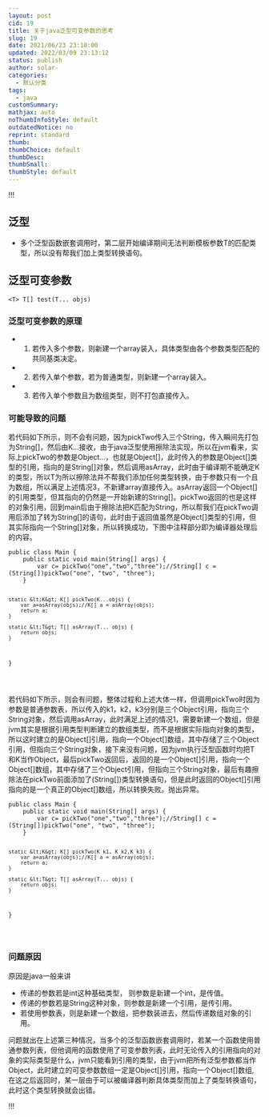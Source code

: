 ```yaml
---
layout: post
cid: 19
title: 关于java泛型可变参数的思考
slug: 19
date: 2021/06/23 23:10:00
updated: 2022/03/09 23:13:12
status: publish
author: solar-
categories: 
  - 默认分类
tags: 
  - java
customSummary: 
mathjax: auto
noThumbInfoStyle: default
outdatedNotice: no
reprint: standard
thumb: 
thumbChoice: default
thumbDesc: 
thumbSmall: 
thumbStyle: default
---
```



!!!
<h2 >泛型</h2>
<ul>
<li>多个泛型函数嵌套调用时，第二层开始编译期间无法判断模板参数T的匹配类型，所以没有帮我们加上类型转换语句。</li>

</ul>
<h2 >泛型可变参数</h2>
<pre><code class='language-java' lang='java'>&lt;T&gt; T[] test(T... objs)
</code></pre>
<h3 >泛型可变参数的原理</h3>
<ul>
<li><ol>
<li>若传入多个参数，则新建一个array装入，具体类型由各个参数类型匹配的共同基类决定。</li>

</ol>
</li>
<li><ol start='2' >
<li>若传入单个参数，若为普通类型，则新建一个array装入。</li>

</ol>
</li>
<li><ol start='3' >
<li>若传入单个参数且为数组类型，则不打包直接传入。</li>

</ol>
</li>

</ul>
<h3 >可能导致的问题</h3>
<p>若代码如下所示，则不会有问题，因为pickTwo传入三个String，传入瞬间先打包为String[]，然后由K...接收，由于java泛型使用擦除法实现，所以在jvm看来，实际上pickTwo的参数是Object...，也就是Object[]，此时传入的参数是Object[]类型的引用，指向的是String[]对象，然后调用asArray，此时由于编译期不能确定K的类型，所以T为所以擦除法并不帮我们添加任何类型转换，由于参数只有一个且为数组，所以满足上述情况3，不新建array直接传入。asArray返回一个Object[]的引用类型，但其指向的仍然是一开始新建的String[]。pickTwo返回的也是这样的对象引用，回到main后由于擦除法把K匹配为String，所以帮我们在pickTwo调用后添加了转为String[]的语句，此时由于返回值虽然是Object[]类型的引用，但其实际指向一个String[]对象，所以转换成功，下图中注释部分即为编译器处理后的内容。</p>
<pre><code class='language-java' lang='java'>public class Main {
    public static void main(String[] args) {
        var c= pickTwo(&quot;one&quot;,&quot;two&quot;,&quot;three&quot;);//String[] c = (String[])pickTwo(&quot;one&quot;, &quot;two&quot;, &quot;three&quot;);
    }

    static &lt;K&gt; K[] pickTwo(K...objs) {
        var a=asArray(objs);//K[] a = asArray(objs);
        return a;
    }

    static &lt;T&gt; T[] asArray(T... objs) {
        return objs;
    }

}

</code></pre>
<p>若代码如下所示，则会有问题，整体过程和上述大体一样，但调用pickTwo时因为参数是普通参数表，所以传入的k1，k2，k3分别是三个Object引用，指向三个String对象，然后调用asArray，此时满足上述的情况1，需要新建一个数组，但是jvm其实是根据引用类型判断建立的数组类型，而不是根据实际指向对象的类型，所以这时建立的是Object[]引用，指向一个Object[]数组，其中存储了三个Object引用，但指向三个String对象，接下来没有问题，因为jvm执行泛型函数时均把T和K当作Object，最后pickTwo返回后，返回的是一个Object[]引用，指向一个Object[]数组，其中存储了三个Object引用，但指向三个String对象，最后有趣擦除法在pickTwo前面添加了(String[])类型转换语句，但是此时返回的Object[]引用指向的是一个真正的Object[]数组，所以转换失败。抛出异常。</p>
<pre><code class='language-java' lang='java'>public class Main {
    public static void main(String[] args) {
        var c= pickTwo(&quot;one&quot;,&quot;two&quot;,&quot;three&quot;);//String[] c = (String[])pickTwo(&quot;one&quot;, &quot;two&quot;, &quot;three&quot;);
    }

    static &lt;K&gt; K[] pickTwo(K k1, K k2,K k3) {
        var a=asArray(objs);//K[] a = asArray(objs);
        return a;
    }

    static &lt;T&gt; T[] asArray(T... objs) {
        return objs;
    }

}

</code></pre>
<h3 >问题原因</h3>
<p>原因是java一般来讲</p>
<ul>
<li>传递的参数若是int这种基础类型， 则参数是新建一个int，是传值。</li>
<li>传递的参数若是String这种对象，则参数是新建一个引用，是传引用。</li>
<li>若使用参数表，则是新建一个数组，把参数装进去，然后传递数组对象的引用。</li>

</ul>
<p>问题就出在上述第三种情况，当多个的泛型函数嵌套调用时，若某一个函数使用普通参数列表，但他调用的函数使用了可变参数列表，此时无论传入的引用指向的对象的实际类型是什么，jvm只能看到引用的类型，由于jvm把所有泛型参数都当作Object，此时建立的可变参数数组一定是Object[]引用，指向一个Object[]数组,在这之后返回时，某一层由于可以被编译器判断具体类型而加上了类型转换语句，此时这个类型转换就会出错。</p>

!!!